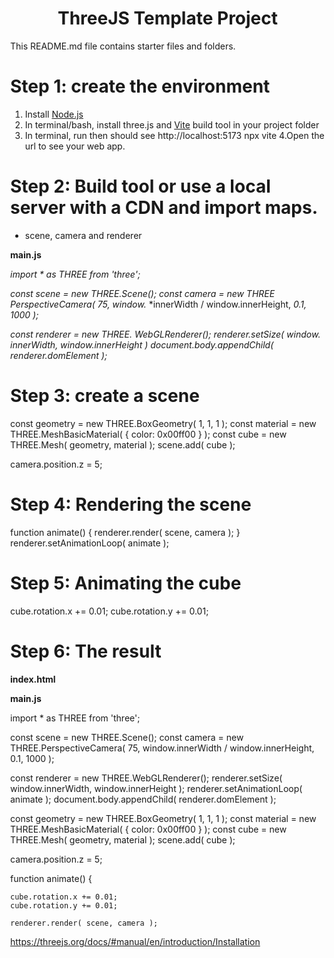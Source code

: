 <h1 align="center">ThreeJS Template Project</h1>

This README.md file contains starter files and folders.

 
# Step 1: create the environment
1. Install [Node.js](https://nodejs.org/)
2. In terminal/bash, install three.js and [Vite](https://vitejs.dev/) build tool in your project folder
3. In terminal, run then should see http://localhost:5173
    npx vite
4.Open the url to see your web app.

# Step 2: Build tool or use a local server with a CDN and import maps.
- scene, camera and renderer

**main.js**

*import * as THREE from 'three';*

*const scene = new THREE.Scene();*
*const camera = new THREE* *PerspectiveCamera( 75, window.*
*innerWidth / window.innerHeight, *0.1, 1000 );*

*const renderer = new THREE.*
*WebGLRenderer();*
*renderer.setSize( window.*
*innerWidth, window.innerHeight )*
*document.body.appendChild(*
*renderer.domElement );*

# Step 3: create a scene
const geometry = new THREE.BoxGeometry( 1, 1, 1 );
const material = new THREE.MeshBasicMaterial( { color: 0x00ff00 } );
const cube = new THREE.Mesh( geometry, material );
scene.add( cube );

camera.position.z = 5;

# Step 4: Rendering the scene
function animate() {
	renderer.render( scene, camera );
}
renderer.setAnimationLoop( animate );


# Step 5: Animating the cube
cube.rotation.x += 0.01;
cube.rotation.y += 0.01;

# Step 6: The result
**index.html**

<!DOCTYPE html>
<html lang="en">
	<head>
		<meta charset="utf-8">
		<title>My first three.js app</title>
		<style>
			body { margin: 0; }
		</style>
	</head>
	<body>
		<script type="module" src="/main.js"></script>
	</body>
</html>

**main.js**

import * as THREE from 'three';

const scene = new THREE.Scene();
const camera = new THREE.PerspectiveCamera( 75, window.innerWidth / window.innerHeight, 0.1, 1000 );

const renderer = new THREE.WebGLRenderer();
renderer.setSize( window.innerWidth, window.innerHeight );
renderer.setAnimationLoop( animate );
document.body.appendChild( renderer.domElement );

const geometry = new THREE.BoxGeometry( 1, 1, 1 );
const material = new THREE.MeshBasicMaterial( { color: 0x00ff00 } );
const cube = new THREE.Mesh( geometry, material );
scene.add( cube );

camera.position.z = 5;

function animate() {

	cube.rotation.x += 0.01;
	cube.rotation.y += 0.01;

	renderer.render( scene, camera );




https://threejs.org/docs/#manual/en/introduction/Installation